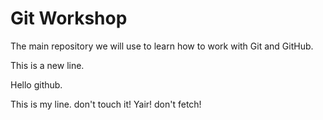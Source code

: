 # Git Workshop

The main repository we will use to learn how to work with Git and GitHub.

This is a new line.

Hello github.

This is my line. don't touch it!
Yair! don't fetch!
